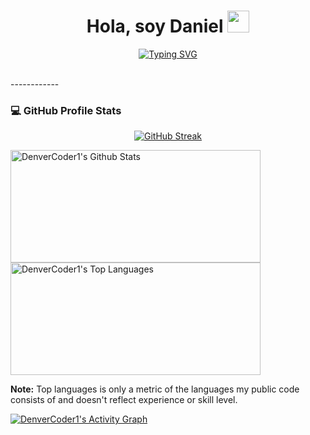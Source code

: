 <h1 align="center"><b>Hola, soy Daniel </b><img src="https://media.giphy.com/media/hvRJCLFzcasrR4ia7z/giphy.gif" width="35"></h1>
<!--  -->
<p align="center">
  <a href="https://git.io/typing-svg"><img src="https://readme-typing-svg.demolab.com?font=Fira+Code&pause=1000&width=435&lines=The+beginning+of+an+odyssey;Made+the+force+be+with+you" alt="Typing SVG" /></a>
</p>
<br>
------------
<h3>💻 GitHub Profile Stats</h3>
  <p align="center">
 <a href="https://git.io/streak-stats"><img src="https://github-readme-streak-stats.herokuapp.com?user=DaniPooh&theme=radical&border_radius=4&locale=es&date_format=j%20M%5B%20Y%5D" alt="GitHub Streak" /></a> 
 </p>

  <a href="https://github.com/DaniPooh777/github-readme-stats"><img alt="DenverCoder1's Github Stats" src="https://denvercoder1-github-readme-stats.vercel.app/api/?username=DaniPooh777&show_icons=true&include_all_commits=true&count_private=true&theme=react&hide_border=true&bg_color=1F222E&title_color=F85D7F&icon_color=F8D866" height="180px" width="400px"/></a>
  <a href="https://github.com/anuraghazra/github-readme-stats"><img alt="DenverCoder1's Top Languages" src="https://denvercoder1-github-readme-stats.vercel.app/api/top-langs/?username=DaniPooh777&langs_count=8&layout=compact&theme=react&hide_border=true&bg_color=1F222E&title_color=F85D7F&icon_color=F8D866&hide=Jupyter%20Notebook,Roff" height="180px" width="400px"/></a>
  <br/>

  <b>Note:</b> Top languages is only a metric of the languages my public code consists of and doesn't reflect experience or skill level.
  
  <!-- https://github.com/ashutosh00710/github-readme-activity-graph -->

  <a href="https://github.com/ashutosh00710/github-readme-activity-graph"><img alt="DenverCoder1's Activity Graph" src="https://github-readme-activity-graph.vercel.app/graph/?username=DaniPooh777&bg_color=1F222E&color=F8D866&line=F85D7F&point=FFFFFF&hide_border=true" /></a>  
 










